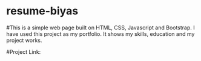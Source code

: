 # resume-biyas
#This is a simple web page built on HTML, CSS, Javascript and Bootstrap. I have used this project as my portfolio. 
It shows my skills, education and my project works. 

#Project Link: 
